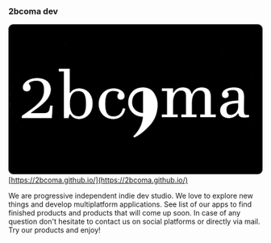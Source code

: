 
### 2bcoma dev 

[![site](https://github.com/2bcoma/2bcoma/blob/master/static/img/2bcomalogo.png)](https://2bcoma.github.io/)  
[https://2bcoma.github.io/](https://2bcoma.github.io/)

We are progressive independent indie dev studio. We love to explore new things and develop multiplatform applications. See list of our apps to find finished products and products that will come up soon. In case of any question don't hesitate to contact us on social platforms or directly via mail. Try our products and enjoy!